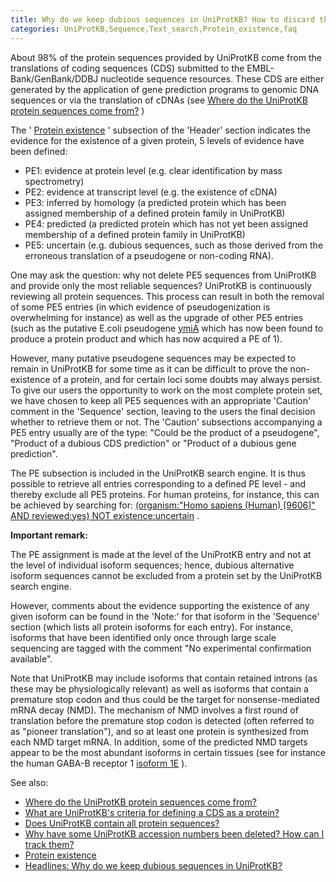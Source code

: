 ```yaml
---
title: Why do we keep dubious sequences in UniProtKB? How to discard them from a protein set?
categories: UniProtKB,Sequence,Text_search,Protein_existence,faq
---
```


About 98% of the protein sequences provided by UniProtKB come from the translations of coding sequences (CDS) submitted to the EMBL-Bank/GenBank/DDBJ nucleotide sequence resources. These CDS are either generated by the application of gene prediction programs to genomic DNA sequences or via the translation of cDNAs (see [Where do the UniProtKB protein sequences come from?](http://www.uniprot.org/help/sequence_origin) )

The ' [Protein existence](https://www.uniprot.org/help/protein_existence) ' subsection of the 'Header' section indicates the evidence for the existence of a given protein, 5 levels of evidence have been defined:

-   PE1: evidence at protein level (e.g. clear identification by mass spectrometry)
-   PE2: evidence at transcript level (e.g. the existence of cDNA)
-   PE3: inferred by homology (a predicted protein which has been assigned membership of a defined protein family in UniProtKB)
-   PE4: predicted (a predicted protein which has not yet been assigned membership of a defined protein family in UniProtKB)
-   PE5: uncertain (e.g. dubious sequences, such as those derived from the erroneous translation of a pseudogene or non-coding RNA).

One may ask the question: why not delete PE5 sequences from UniProtKB and provide only the most reliable sequences? UniProtKB is continuously reviewing all protein sequences. This process can result in both the removal of some PE5 entries (in which evidence of pseudogenization is overwhelming for instance) as well as the upgrade of other PE5 entries (such as the putative E.coli pseudogene [ymiA](https://www.uniprot.org/uniprotkb/p0cb62) which has now been found to produce a protein product and which has now acquired a PE of 1).

However, many putative pseudogene sequences may be expected to remain in UniProtKB for some time as it can be difficult to prove the non-existence of a protein, and for certain loci some doubts may always persist. To give our users the opportunity to work on the most complete protein set, we have chosen to keep all PE5 sequences with an appropriate 'Caution' comment in the 'Sequence' section, leaving to the users the final decision whether to retrieve them or not. The 'Caution' subsections accompanying a PE5 entry usually are of the type: "Could be the product of a pseudogene", "Product of a dubious CDS prediction" or "Product of a dubious gene prediction".

The PE subsection is included in the UniProtKB search engine. It is thus possible to retrieve all entries corresponding to a defined PE level - and thereby exclude all PE5 proteins. For human proteins, for instance, this can be achieved by searching for: [(organism:"Homo sapiens (Human) \[9606\]" AND reviewed:yes) NOT existence:uncertain](https://www.uniprot.org/uniprotkb/?query=taxonomy:9606+AND+reviewed:yes+NOT+existence:uncertain) .

**Important remark:**

The PE assignment is made at the level of the UniProtKB entry and not at the level of individual isoform sequences; hence, dubious alternative isoform sequences cannot be excluded from a protein set by the UniProtKB search engine.

However, comments about the evidence supporting the existence of any given isoform can be found in the 'Note:' for that isoform in the 'Sequence' section (which lists all protein isoforms for each entry). For instance, isoforms that have been identified only once through large scale sequencing are tagged with the comment "No experimental confirmation available".

Note that UniProtKB may include isoforms that contain retained introns (as these may be physiologically relevant) as well as isoforms that contain a premature stop codon and thus could be the target for nonsense-mediated mRNA decay (NMD). The mechanism of NMD involves a first round of translation before the premature stop codon is detected (often referred to as "pioneer translation"), and so at least one protein is synthesized from each NMD target mRNA. In addition, some of the predicted NMD targets appear to be the most abundant isoforms in certain tissues (see for instance the human GABA-B receptor 1 [isoform 1E](https://www.uniprot.org/uniprotkb/q9ubs5#sequences) ).

See also:

-   [Where do the UniProtKB protein sequences come from?](http://www.uniprot.org/help/sequence_origin)
-   [What are UniProtKB's criteria for defining a CDS as a protein?](http://www.uniprot.org/help/cds_protein_definition)
-   [Does UniProtKB contain all protein sequences?](http://www.uniprot.org/help/uniprotkb_coverage)
-   [Why have some UniProtKB accession numbers been deleted? How can I track them?](http://www.uniprot.org/help/deleted_accessions)
-   [Protein existence](https://www.uniprot.org/help/protein_existence)
-   [Headlines: Why do we keep dubious sequences in UniProtKB?](http://www.uniprot.org/news/2009/11/24/release)
